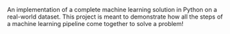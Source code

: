 An implementation of a complete machine learning solution in Python on a real-world dataset. This project is meant to demonstrate how all the steps of a machine learning pipeline come together to solve a problem!
